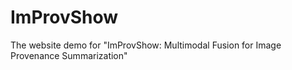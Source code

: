 # ImProvShow

The website demo for "ImProvShow: Multimodal Fusion for Image Provenance Summarization"
